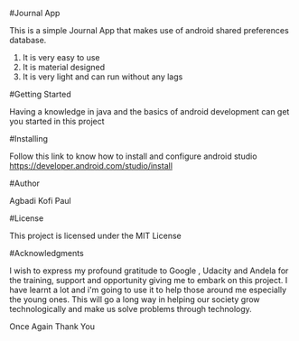 #Journal App

This is a simple Journal App that makes use of android shared preferences database.
1. It is very easy to use
2. It is material designed
3. It is very light and can run without any lags

#Getting Started

Having a knowledge in java and the basics of android development can get you started in this project

#Installing

Follow this link to know how to install and configure android studio https://developer.android.com/studio/install

#Author

Agbadi Kofi Paul

#License

This project is licensed under the MIT License

#Acknowledgments

I wish to express my profound gratitude to Google , Udacity and Andela for the training, support and opportunity
giving me to embark on this project. I have learnt a lot and i'm going to use it to help those around me especially the
young ones. This will go a long way in helping our society grow technologically and make us solve problems through
technology.

Once Again Thank You

